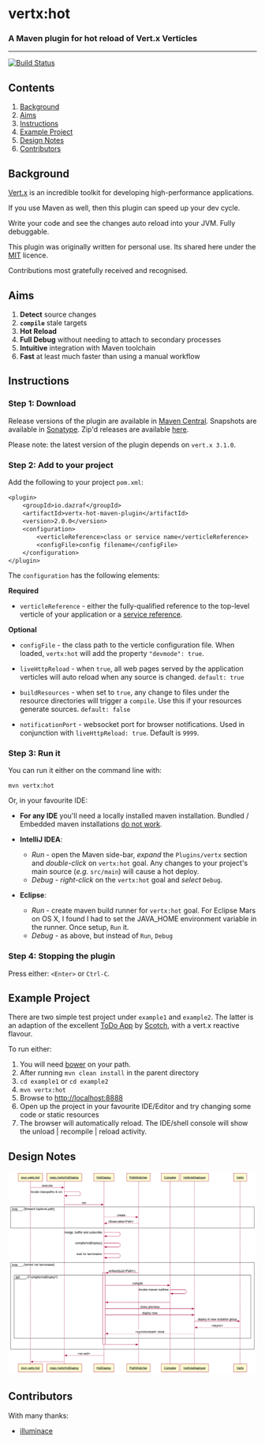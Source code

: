 # vertx:hot
### A Maven plugin for hot reload of Vert.x Verticles
---

[![Build Status](https://travis-ci.org/dazraf/vertx-hot.svg?branch=master)](https://travis-ci.org/dazraf/vertx-hot)

## Contents

1. [Background](#background)
2. [Aims](#aims)
3. [Instructions](#instructions)
4. [Example Project](#example-project)
5. [Design Notes](#design-notes)
6. [Contributors](#contributors)

## Background

[Vert.x](http://vertx.io) is an incredible toolkit for developing high-performance applications.

If you use Maven as well, then this plugin can speed up your dev cycle.

Write your code and see the changes auto reload into your JVM. Fully debuggable.

This plugin was originally written for personal use. Its shared here under the [MIT](https://opensource.org/licenses/MIT) licence.

Contributions most gratefully received and recognised.

## Aims

1. __Detect__ source changes
2. __`compile`__ stale targets
3. __Hot Reload__
4. __Full Debug__ without needing to attach to secondary processes
5. __Intuitive__ integration with Maven toolchain
6. __Fast__ at least much faster than using a manual workflow

## Instructions

### Step 1: Download

Release versions of the plugin are available in [Maven Central](http://search.maven.org/#search%7Cga%7C1%7Ca%3A%22vertx-hot-maven-plugin%22).
Snapshots are available in [Sonatype](https://oss.sonatype.org/content/groups/public/io/dazraf/vertx-hot-maven-plugin).
Zip'd releases are available [here](https://github.com/dazraf/vertx-hot/releases).

Please note: the latest version of the plugin depends on `vert.x 3.1.0`.

### Step 2: Add to your project
Add the following to your project `pom.xml`:

```
<plugin>
    <groupId>io.dazraf</groupId>
    <artifactId>vertx-hot-maven-plugin</artifactId>
    <version>2.0.0</version>
    <configuration>
        <verticleReference>class or service name</verticleReference>
        <configFile>config filename</configFile>
    </configuration>
</plugin>
```

The `configuration` has the following elements:

**Required**

* `verticleReference` - either the fully-qualified reference to the top-level verticle of your application or a [service reference](https://github.com/vert-x3/vertx-service-factory).

**Optional**
 
* `configFile` - the class path to the verticle configuration file. When loaded, `vertx:hot` will add the property `"devmode": true`.

* `liveHttpReload` - when `true`, all web pages served by the application verticles will auto reload 
  when any source is changed. `default: true`
  
* `buildResources` - when set to `true`, any change to files under the resource directories will trigger a `compile`. 
Use this if your resources generate sources. `default: false`

* `notificationPort` - websocket port for browser notifications. Used in conjunction with `liveHttpReload: true`. Default is `9999`. 

### Step 3: Run it

You can run it either on the command line with:

```
mvn vertx:hot
```

Or, in your favourite IDE: 

* __For any IDE__ you'll need a locally installed maven installation. Bundled / Embedded maven installations [do not work](https://github.com/dazraf/vertx-hot/issues/3).

* __IntelliJ IDEA__: 
  * *Run* - open the Maven side-bar, *expand* the `Plugins/vertx` section and *double-click* on `vertx:hot` goal. Any changes to your project's main source (*e.g.* `src/main`) will cause a hot deploy. 
  * *Debug* - *right-click* on the `vertx:hot` goal and *select* `Debug`.
  
* __Eclipse__:
  * *Run* - create maven build runner for `vertx:hot` goal. For Eclipse Mars on OS X, I found I had to set the JAVA_HOME environment variable in the runner. Once setup, `Run` it.
  * *Debug* - as above, but instead of `Run`, `Debug`

### Step 4: Stopping the plugin

Press either: `<Enter>` or  `Ctrl-C`.

## Example Project
There are two simple test project under `example1` and `example2`. 
The latter is an adaption of the excellent [ToDo App](http://scotch.io/tutorials/javascript/creating-a-single-page-todo-app-with-node-and-angular)
by [Scotch](http://scotch.io), with a vert.x reactive flavour.

To run either: 

1. You will need [bower](http://bower.io) on your path.
2. After running `mvn clean install` in the parent directory
3. `cd example1` or `cd example2`
4. `mvn vertx:hot`
5. Browse to [http://localhost:8888](http://localhost:8888)
6. Open up the project in your favourite IDE/Editor and try changing some code or static resources
7. The browser will automatically reload. The IDE/shell console will show the unload | recompile | reload activity.

## Design Notes
 
![sequence diagram](design.png)

## Contributors

With many thanks:

* [illuminace](https://github.com/illuminace)
